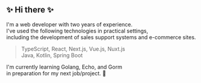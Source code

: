 
## ✨ Hi there ✨

I'm a web developer with two years of experience.  
I've used the following technologies in practical settings,  
including the development of sales support systems and e-commerce sites.  
> TypeScript, React, Next.js, Vue.js, Nuxt.js  
> Java, Kotlin, Spring Boot  

I'm currently learning Golang, Echo,  and Gorm  
in preparation for my next job/project. 🏃

<!--
**zksytmkn/zksytmkn** is a ✨ _special_ ✨ repository because its `README.md` (this file) appears on your GitHub profile.

Here are some ideas to get you started:

- 🔭 I’m currently working on ...
- 🌱 I’m currently learning ...
- 👯 I’m looking to collaborate on ...
- 🤔 I’m looking for help with ...
- 💬 Ask me about ...
- 📫 How to reach me: ...
- 😄 Pronouns: ...
- ⚡ Fun fact: ...
-->
